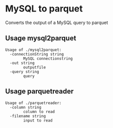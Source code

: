 # MySQL to parquet
Converts the output of a MySQL query to parquet

## Usage mysql2parquet
```
Usage of ./mysql2parquet:
  -connectionString string
        MySQL connectionstring
  -out string
        outputfile
  -query string
        query
```

## Usage parquetreader
```
Usage of ./parquetreader:
  -column string
        column to read
  -filename string
        input to read
```